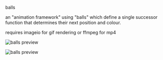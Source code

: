 balls

an "animation framework" using "balls" which define a single successor function that determines their next position and colour.

requires imageio for gif rendering or ffmpeg for mp4

![balls preview](https://raw.githubusercontent.com/plaaosert/balls/main/balls_col.gif)

![balls preview](https://raw.githubusercontent.com/plaaosert/balls/main/balls_monocol.gif)
